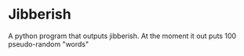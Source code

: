 # Jibberish
A python program that outputs jibberish. At the moment it out puts 100 pseudo-random "words" 

